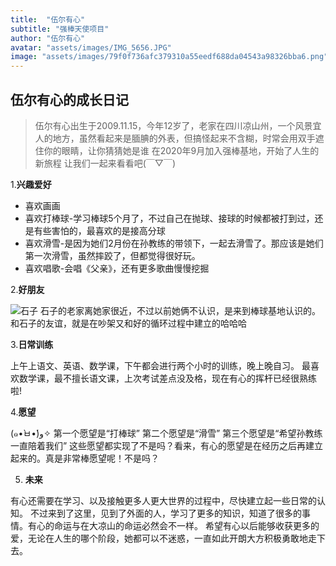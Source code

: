 ```yaml
---
title:  "伍尔有心"
subtitle: "强棒天使项目"
author: "伍尔有心"
avatar: "assets/images/IMG_5656.JPG"
image: "assets/images/79f0f736afc379310a55eedf688da04543a98326bba6.png"
---
```


## 伍尔有心的成长日记

>伍尔有心出生于2009.11.15，今年12岁了，老家在四川凉山州，一个风景宜人的地方，虽然看起来是腼腆的外表，但搞怪起来不含糊，时常会用双手遮住你的眼睛，让你猜猜她是谁
>在2020年9月加入强棒基地，开始了人生的新旅程
>让我们一起来看看吧(￣▽￣)

1.**兴趣爱好**
* 喜欢画画
* 喜欢打棒球-学习棒球5个月了，不过自己在抛球、接球的时候都被打到过，还是有些害怕的，最喜欢的是接高分球
* 喜欢滑雪-是因为她们2月份在孙教练的带领下，一起去滑雪了。那应该是她们第一次滑雪，虽然摔跤了，但都觉得很好玩。
* 喜欢唱歌-会唱《父亲》，还有更多歌曲慢慢挖掘

2.**好朋友**

![石子](https://internal-api-drive-stream.feishu.cn/space/api/box/stream/download/all/boxcnIG0bWoJdI4BI9DmdZUzaUd/?mount_node_token=doccnWebqEJivDVrW7zguOl3FGd&mount_point=doc_image)
石子的老家离她家很近，不过以前她俩不认识，是来到棒球基地认识的。
和石子的友谊，就是在吵架又和好的循环过程中建立的哈哈哈

3.**日常训练**


上午上语文、英语、数学课，下午都会进行两个小时的训练，晚上晚自习。
最喜欢数学课，最不擅长语文课，上次考试差点没及格，现在有心的挥杆已经很熟练啦!

4.**愿望**


(๑•̀ㅂ•́)و✧
第一个愿望是“打棒球”
第二个愿望是“滑雪”
第三个愿望是“希望孙教练一直陪着我们”
这些愿望都实现了不是吗？看来，有心的愿望是在经历之后再建立起来的。真是非常棒愿望呢！不是吗？

5. **未来**


有心还需要在学习、以及接触更多人更大世界的过程中，尽快建立起一些日常的认知。
不过来到了这里，见到了外面的人，学习了更多的知识，知道了很多的事情。有心的命运与在大凉山的命运必然会不一样。
希望有心以后能够收获更多的爱，无论在人生的哪个阶段，她都可以不迷惑，一直如此开朗大方积极勇敢地走下去。
